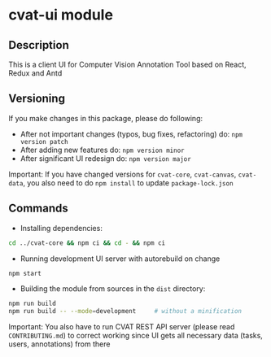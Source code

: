 # cvat-ui module

## Description

This is a client UI for Computer Vision Annotation Tool based on React, Redux and Antd

## Versioning

If you make changes in this package, please do following:

- After not important changes (typos, bug fixes, refactoring) do: `npm version patch`
- After adding new features do: `npm version minor`
- After significant UI redesign do: `npm version major`

Important: If you have changed versions for `cvat-core`, `cvat-canvas`, `cvat-data`,
you also need to do `npm install` to update `package-lock.json`

## Commands

- Installing dependencies:

```bash
cd ../cvat-core && npm ci && cd - && npm ci
```

- Running development UI server with autorebuild on change

```bash
npm start
```

- Building the module from sources in the `dist` directory:

```bash
npm run build
npm run build -- --mode=development     # without a minification
```

Important: You also have to run CVAT REST API server (please read `CONTRIBUTING.md`)
to correct working since UI gets all necessary data (tasks, users, annotations) from there
